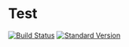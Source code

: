 # Test

[![Build Status](https://travis-ci.org/ajsb85/test.svg?branch=master)](https://travis-ci.org/ajsb85/test)
[![Standard Version](https://img.shields.io/badge/release-standard%20version-brightgreen.svg)](https://github.com/conventional-changelog/standard-version)